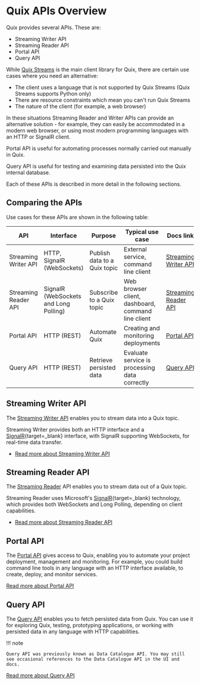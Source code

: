 # Quix APIs Overview

Quix provides several APIs. These are:

* Streaming Writer API
* Streaming Reader API
* Portal API
* Query API

While [Quix Streams](https://quix.io/docs/quix-streams/introduction.html) is the main client library for Quix, there are certain use cases where you need an alternative:

* The client uses a language that is not supported by Quix Streams (Quix Streams supports Python only)
* There are resource constraints which mean you can't run Quix Streams
* The nature of the client (for example, a web browser)

In these situations Streaming Reader and Writer APIs can provide an alternative solution - for example, they can easily be accommodated in a modern web browser, or using most modern programming languages with an HTTP or SignalR client. 

Portal API is useful for automating processes normally carried out manually in Quix.

Query API is useful for testing and examining data persisted into the Quix internal database.

Each of these APIs is described in more detail in the following sections.

## Comparing the APIs

Use cases for these APIs are shown in the following table:

| API | Interface | Purpose | Typical use case | Docs link |
|---|---|---|---|----|
| Streaming Writer API | HTTP, SignalR (WebSockets) | Publish data to a Quix topic | External service, command line client | [Streaming Writer API](../apis/streaming-writer-api/overview.md) | 
| Streaming Reader API | SignalR (WebSockets and Long Polling)| Subscribe to a Quix topic | Web browser client, dashboard, command line client | [Streaming Reader API](../apis/streaming-reader-api/overview.md) |
| Portal API | HTTP (REST)| Automate Quix | Creating and monitoring deployments | [Portal API](../apis/portal-api/overview.md) |
| Query API | HTTP (REST) | Retrieve persisted data | Evaluate service is processing data correctly | [Query API](../apis/query-api/overview.md) |

## Streaming Writer API

The [Streaming Writer API](../apis/streaming-writer-api/overview.md) enables you to stream data into a Quix topic. 

Streaming Writer provides both an HTTP interface and a [SignalR](https://learn.microsoft.com/en-us/aspnet/signalr/overview/getting-started/introduction-to-signalr){target=_blank} interface, with SignalR supporting WebSockets, for real-time data transfer.

* [Read more about Streaming Writer API](../apis/streaming-writer-api/overview.md)

## Streaming Reader API

The [Streaming Reader](../apis/streaming-reader-api/overview.md) API enables you to stream data out of a Quix topic. 

Streaming Reader uses Microsoft's [SignalR](https://learn.microsoft.com/en-us/aspnet/signalr/overview/getting-started/introduction-to-signalr){target=_blank} technology, which provides both WebSockets and Long Polling, depending on client capabilities.

* [Read more about Streaming Reader API](../apis/streaming-reader-api/overview.md)

## Portal API

The [Portal API](../apis/portal-api/overview.md) gives access to Quix, enabling you to automate your project deployment, management and monitoring. For example, you could build command line tools in any language with an HTTP interface available, to create, deploy, and monitor services.

[Read more about Portal API](../apis/portal-api/overview.md)

## Query API

The [Query API](../apis/query-api/overview.md) enables you to fetch persisted data from Quix. You can use it for exploring Quix, testing, prototyping applications, or working with persisted data in any language with HTTP capabilities.

!!! note

    Query API was previously known as Data Catalogue API. You may still see occasional references to the Data Catalogue API in the UI and docs.

[Read more about Query API](../apis/query-api/overview.md)
